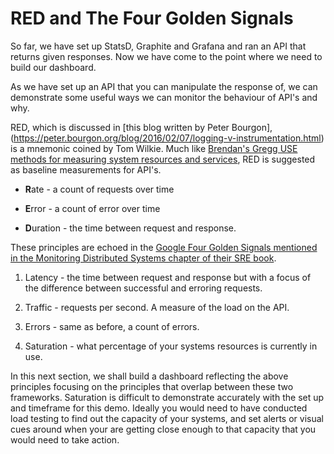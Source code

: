 # RED and The Four Golden Signals

So far, we have set up StatsD, Graphite and Grafana and ran an API that returns given responses. Now we have come to the point where we need to build our dashboard. 

As we have set up an API that you can manipulate the response of, we can demonstrate some useful ways we can monitor the behaviour of API's and why.

RED, which is discussed in [this blog written by Peter Bourgon],(https://peter.bourgon.org/blog/2016/02/07/logging-v-instrumentation.html) is a mnemonic coined by Tom Wilkie. Much like [Brendan's Gregg USE methods for measuring system resources and services](http://www.brendangregg.com/usemethod.html), RED is suggested as baseline measurements for API's.

- **R**ate - a count of requests over time

- **E**rror - a count of error over time

- **D**uration - the time between request and response.

These principles are echoed in the [Google Four Golden Signals mentioned in the Monitoring Distributed Systems chapter of their SRE book](https://landing.google.com/sre/book/chapters/monitoring-distributed-systems.html). 

1. Latency - the time between request and response but with a focus of the difference between successful and erroring requests.

2. Traffic - requests per second. A measure of the load on the API.

3. Errors - same as before, a count of errors.

4. Saturation - what percentage of your systems resources is currently in use.

In this next section, we shall build a dashboard reflecting the above principles focusing on the principles that overlap between these two frameworks. Saturation is difficult to demonstrate accurately with the set up and timeframe for this demo. Ideally you would need to have conducted load testing to find out the capacity of your systems, and set alerts or visual cues around when your are getting close enough to that capacity that you would need to take action. 